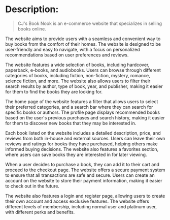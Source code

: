 
# Description:


>CJ's Book Nook is an e-commerce website that specializes in selling books online. 


The website aims to provide users with a seamless and convenient way to buy books from the comfort of their homes. 
The website is designed to be user-friendly and easy to navigate, with a focus on personalized recommendations based on user preferences and reviews.

The website features a wide selection of books, including hardcover, paperback, e-books, and audiobooks. 
Users can browse through different categories of books, including fiction, non-fiction, mystery, romance, science fiction, and more. 
The website also allows users to filter their search results by author, type of book, year, and publisher, making it easier for them to find the books they are looking for.

The home page of the website features a filter that allows users to select their preferred categories, and a search bar where they can search for specific books or authors. 
The profile page displays recommended books based on the user's previous purchases and search history, making it easier for them to discover new books that they may be interested in.

Each book listed on the website includes a detailed description, price, and reviews from both in-house and external sources.
Users can leave their own reviews and ratings for books they have purchased, helping others make informed buying decisions. 
The website also features a favorites section, where users can save books they are interested in for later viewing.

When a user decides to purchase a book, they can add it to their cart and proceed to the checkout page. 
The website offers a secure payment system to ensure that all transactions are safe and secure. 
Users can create an account on the website to store their payment information, making it easier to check out in the future.

The website also features a login and register page, allowing users to create their own account and access exclusive features. 
The website offers different levels of membership, including normal user and platinum user, with different perks and benefits.
